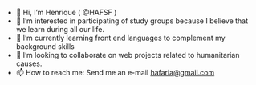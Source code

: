 - 👋 Hi, I’m Henrique ( @HAFSF  )
- 👀 I’m interested in participating of study groups because I believe that we learn during all our life.
- 🌱 I’m currently learning front end languages to complement my background skills
- 💞️ I’m looking to collaborate on web projects related to humanitarian causes.
- 📫 How to reach me: Send me an e-mail hafaria@gmail.com

<!---
HAFSF/HAFSF is a ✨ special ✨ repository because its `README.md` (this file) appears on your GitHub profile.
You can click the Preview link to take a look at your changes.
--->
